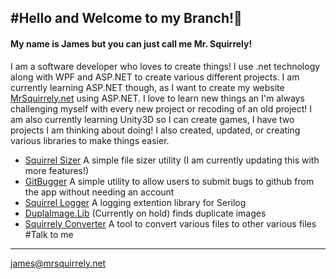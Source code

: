#Hello and Welcome to my Branch!👋
-----
#### My name is James but you can just call me Mr. Squirrely!

I am a software developer who loves to create things! I use .net technology along with WPF and ASP.NET to create various different projects.
I am currently learning ASP.NET though, as I want to create my website [MrSquirrely.net](https://mrsquirrely.net) using ASP.NET.
I love to learn new things an I'm always challenging myself with every new project or recoding of an old project!
I am also currently learning Unity3D so I can create games, I have two projects I am thinking about doing!
I also created, updated, or creating various libraries to make things easier.
  - [Squirrel Sizer](https://github.com/MrSquirrely/Squirrel-Sizer) A simple file sizer utility (I am currently updating this with more features!)
  - [GitBugger](https://github.com/MrSquirrely/GitBugger) A simple utility to allow users to submit bugs to github from the app without needing an account
  - [Squirrel Logger](https://github.com/MrSquirrely/Squirrel-Logger) A logging extention library for Serilog
  - [DuplaImage.Lib](https://github.com/MrSquirrely/DuplaImage.Lib) (Currently on hold) finds duplicate images
  - [Squirrely Converter](https://github.com/MrSquirrely/SquirrelyConverter) A tool to convert various files to other various files
#Talk to me
-----
[james@mrsquirrely.net](mailto:james@mrsquirrely.net)

<!--
**MrSquirrely/MrSquirrely** is a ✨ _special_ ✨ repository because its `README.md` (this file) appears on your GitHub profile.

Here are some ideas to get you started:

- 🔭 I’m currently working on ...
- 🌱 I’m currently learning ...
- 👯 I’m looking to collaborate on ...
- 🤔 I’m looking for help with ...
- 💬 Ask me about ...
- 📫 How to reach me: ...
- 😄 Pronouns: ...
- ⚡ Fun fact: ...
-->
